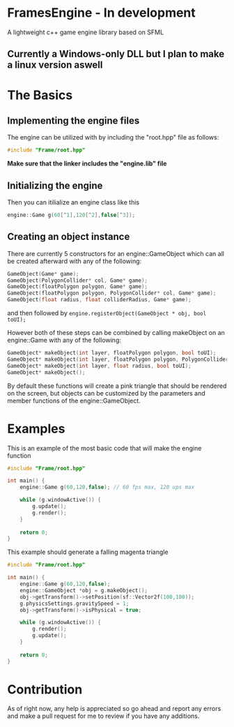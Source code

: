 # FramesEngine - In development
A lightweight c++ game engine library based on SFML

## Currently a Windows-only DLL but I plan to make a linux version aswell

# The Basics

## Implementing the engine files
The engine can be utilized with by including the "root.hpp" file as follows:
```c++
#include "Frame/root.hpp"
```

**Make sure that the linker includes the "engine.lib" file** 

## Initializing the engine
Then you can itilialize an engine class like this
```c++
engine::Game g(60[^1],120[^2],false[^3]);
```
[^1]: The fps cap of the engine
[^2]: The maximum updates per second that the engine will allow. The standard is fps * 2
[^3]: true/false - allow warnings. Allowing warnings may cause some bugs.

## Creating an object instance

There are currently 5 constructors for an engine::GameObject which can all be created afterward with any of the following:
```c++
GameObject(Game* game);
GameObject(PolygonCollider* col, Game* game);
GameObject(floatPolygon polygon, Game* game);
GameObject(floatPolygon polygon, PolygonCollider* col, Game* game);
GameObject(float radius, float colliderRadius, Game* game);
```
and then followed by `engine.registerObject(GameObject * obj, bool toUI);`

However both of these steps can be combined by calling makeObject on an engine::Game with any of the following:
```c++
GameObject* makeObject(int layer, floatPolygon polygon, bool toUI);
GameObject* makeObject(int layer, floatPolygon polygon, PolygonCollider* col, bool toUI);
GameObject* makeObject(int layer, float radius, bool toUI);
GameObject* makeObject();
```

By default these functions will create a pink triangle that should be rendered on the screen, but objects can be customized by the parameters and member functions of the engine::GameObject.

# Examples
This is an example of the most basic code that will make the engine function
```c++
#include "Frame/root.hpp"

int main() {
	engine::Game g(60,120,false); // 60 fps max, 120 ups max

	while (g.windowActive()) {
		g.update();
		g.render();
	}
 
	return 0;
}
```

This example should generate a falling magenta triangle
```c++
#include "Frame/root.hpp"

int main() {
	engine::Game g(60,120,false);
	engine::GameObject *obj = g.makeObject();
	obj->getTransform()->setPosition(sf::Vector2f(100,100));
	g.physicsSettings.gravitySpeed = 1;
	obj->getTransform()->isPhysical = true;

	while (g.windowActive()) {
		g.render();
		g.update();
	}
 
	return 0;
}
```

# Contribution
As of right now, any help is appreciated so go ahead and report any errors and make a pull request for me to review if you have any additions.
